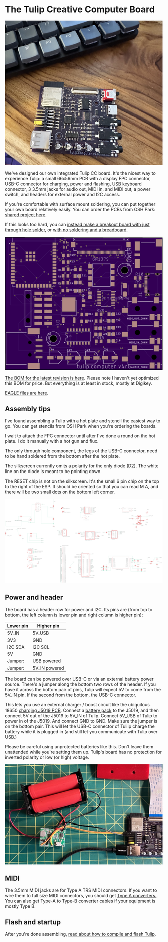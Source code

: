 # The Tulip Creative Computer Board

![Tulip Board](https://github.com/bwhitman/tulipcc/raw/main/pics/board.jpg)

We've designed our own integrated Tulip CC board. It's the nicest way to experience Tulip: a small 66x56mm PCB with a display FPC connector, USB-C connector for charging, power and flashing, USB keyboard connector, 3 3.5mm jacks for audio out, MIDI in, and MIDI out, a power switch, and headers for external power and I2C access. 

If you're comfortable with surface mount soldering, you can put together your own board relatively easily. You can order the PCBs from OSH Park: [shared project here](https://oshpark.com/shared_projects/Xv9QDKgz). 

If this looks too hard, you can [instead make a breakout board with just through hole solder](tulip_breakout.md), or [with no soldering and a breadboard](tulip_breadboard.md).

![Tulip Board](https://github.com/bwhitman/tulipcc/raw/main/pics/board_unpop.png)

[The BOM for the latest revision is here](https://github.com/bwhitman/tulipcc/raw/main/pcbs/tulip4_board_v4r6/tulip%20board.xlsx). Please note I haven't yet optimized this BOM for price. But everything is at least in stock, mostly at Digikey. 

[EAGLE files are here](https://github.com/bwhitman/tulipcc/tree/main/pcbs/tulip4_board_v4r6). 

## Assembly tips

I've found assembling a Tulip with a hot plate and stencil the easiest way to go. You can get stencils from OSH Park when you're ordering the boards. 

I wait to attach the FPC connector until after I've done a round on the hot plate. I do it manually with a hot gun and flux. 

The only through hole component, the legs of the USB-C connector, need to be hand soldered from the bottom after the hot plate. 

The silkscreen currently omits a polarity for the only diode (D2). The white line on the diode is meant to be pointing down. 

The RESET chip is not on the silkscreen. It's the small 6 pin chip on the top to the right of the ESP. It should be oriented so that you can read M A, and there will be two small dots on the bottom left corner. 

![Schematic](https://raw.githubusercontent.com/bwhitman/tulipcc/main/pcbs/tulip4_board_v4r6/schematic.png)

## Power and header

The board has a header row for power and I2C. Its pins are (from top to bottom, the left column is lower pin and right column is higher pin):

| Lower pin   | Higher pin | 
| ------------| ---------- | 
| 5V_IN | 5V_USB | 
| 3V3 | GND | 
| I2C SDA | I2C SCL |
| 5V | GND |
| Jumper: | USB powered |
| Jumper: | 5V_IN powered |

The board can be powered over USB-C or via an external battery power source. There's a jumper along the bottom two rows of the header. If you have it across the bottom pair of pins, Tulip will expect 5V to come from the 5V_IN pin. If the second from the bottom, the USB-C connector. 

This lets you use an external charger / boost circuit like the ubiquitous 18650 [charging J5019 PCB](https://www.amazon.com/dp/B08GWTBD3T?th=1). Connect a [battery pack](https://www.amazon.com/dp/B07FRYPYTK?th=1) to the J5019, and then connect 5V out of the J5019 to 5V_IN of Tulip. Connect 5V_USB of Tulip to power in of the J5019. And connect GND to GND. Make sure the jumper is on the bottom pair. This will let the USB-C connector of Tuliip charge the battery while it is plugged in (and still let you communicate with Tulip over USB.)

Please be careful using unprotected batteries like this. Don't leave them unattended while you're setting them up. Tulip's board has no protection for inverted polarity or low (or high) voltage. 

![Battery setup](https://github.com/bwhitman/tulipcc/raw/main/pics/battery.jpg)

## MIDI

The 3.5mm MIDI jacks are for Type A TRS MIDI connectors. If you want to wire them to full size MIDI connectors, you should get [Type A converters.](https://www.amazon.com/ZAWDIO-Breakout-LittleBits-Female-Electribe/dp/B08WHSP7ZL/). You can also get Type-A to Type-B converter cables if your equipment is mostly Type B. 


## Flash and startup

After you're done assembling, [read about how to compile and flash Tulip](tulip_flashing.md).
